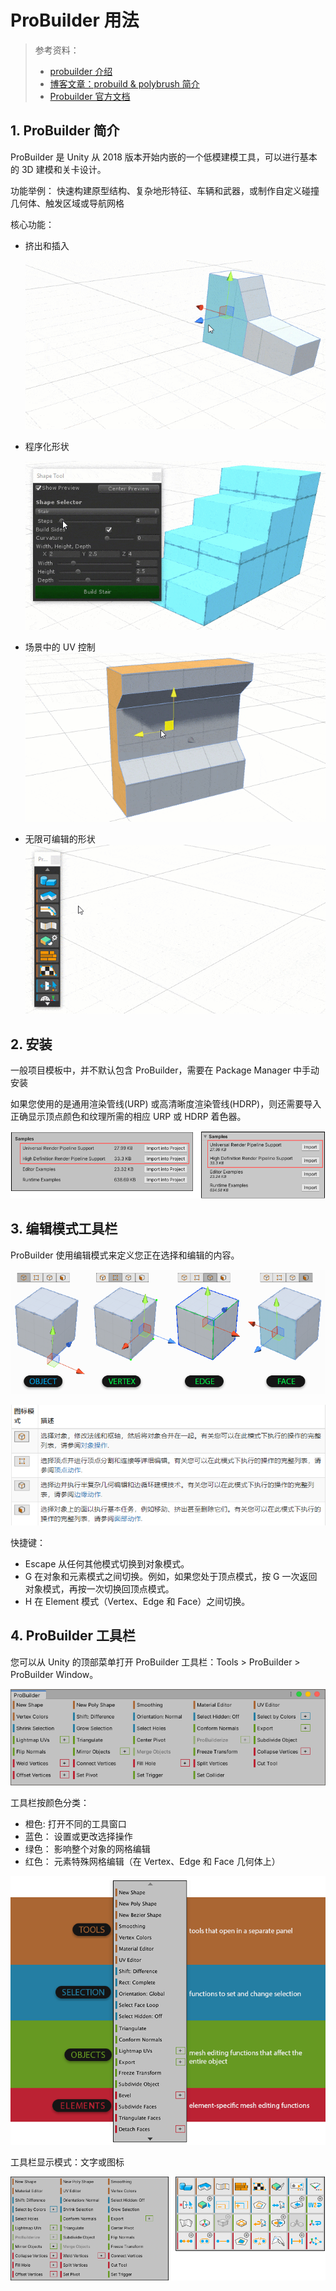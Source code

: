 # ProBuilder 用法

> 参考资料：
>
> - [probuilder 介绍](https://unity.com/cn/features/probuilder)
> - [博客文章：probuild & polybrush 简介](https://blog.unity.com/technology/probuilder-joins-unity-offering-integrated-in-editor-advanced-level-design?_ga=2.131635149.319662757.1639364593-522971275.1624332126)
> - [Probuilder 官方文档](https://docs.unity3d.com/Packages/com.unity.probuilder@5.0/manual/index.html)

## 1. ProBuilder 简介

ProBuilder 是 Unity 从 2018 版本开始内嵌的一个低模建模工具，可以进行基本的 3D 建模和关卡设计。

功能举例： 快速构建原型结构、复杂地形特征、车辆和武器，或制作自定义碰撞几何体、触发区域或导航网格

核心功能：

- 挤出和插入

  ![](../../imgs/Extrude-and-Inset-GIF.gif)

- 程序化形状

  ![](../../imgs/Stair-Shape-GIF.gif)

- 场景中的 UV 控制
  ![](../../imgs/In-Scene-UV-Controls-GIF.gif)
- 无限可编辑的形状
  ![](../../imgs/Polyshape-GIF.gif)

## 2. 安装

一般项目模板中，并不默认包含 ProBuilder，需要在 Package Manager 中手动安装

如果您使用的是通用渲染管线(URP) 或高清晰度渲染管线(HDRP)，则还需要导入正确显示顶点颜色和纹理所需的相应 URP 或 HDRP 着色器。

![](../../imgs/installing-support.png)

## 3. 编辑模式工具栏

ProBuilder 使用编辑模式来定义您正在选择和编辑的内容。

![](../../imgs/ExampleImage_ObjectAndElementEditingModes.png)

![](../../imgs/probuilder_editmode_tool.png)

快捷键：

- Escape 从任何其他模式切换到对象模式。
- G 在对象和元素模式之间切换。例如，如果您处于顶点模式，按 G 一次返回对象模式，再按一次切换回顶点模式。
- H 在 Element 模式（Vertex、Edge 和 Face）之间切换。

## 4. ProBuilder 工具栏

您可以从 Unity 的顶部菜单打开 ProBuilder 工具栏：Tools > ProBuilder > ProBuilder Window。

![](../../imgs/toolbar_main.png)

工具栏按颜色分类：

- 橙色: 打开不同的工具窗口
- 蓝色： 设置或更改选择操作
- 绿色： 影响整个对象的网格编辑
- 红色： 元素特殊网格编辑（在 Vertex、Edge 和 Face 几何体上）

![](../../imgs/ExampleImage_Toolbar_ColorCategories.png)

工具栏显示模式：文字或图标

![](../../imgs/toolbar_text_v_icon.png)
